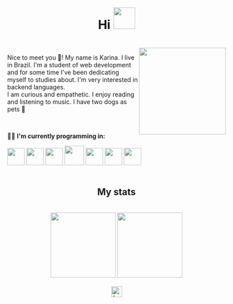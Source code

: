 <h1 align="center"> Hi <img src="https://media.giphy.com/media/w1OBpBd7kJqHrJnJ13/giphy.gif" width="50px"/></h1>
<br>
   <img align="right" src="https://user-images.githubusercontent.com/109771015/206862806-b5092122-a937-4e30-b477-47db84705b0f.gif" width="200px"/>
   <p>Nice to meet you 🙋‍! My name is Karina. I live in Brazil. I'm a student of web development and for some time I've been dedicating myself to studies about. I'm very interested in backend languages.<br> I am curious and empathetic. I enjoy reading and listening to music. I have two dogs as pets 🐾</p>
<br>
<div style="display: inline_block">
   <p>👩‍💻 <strong>I'm currently programming in:</strong></p>
   <img src="https://cdn.jsdelivr.net/gh/devicons/devicon/icons/html5/html5-original.svg" width="40px"/>
   <img src="https://cdn.jsdelivr.net/gh/devicons/devicon/icons/css3/css3-original.svg" width="40px"/>
   <img src="https://cdn.jsdelivr.net/gh/devicons/devicon/icons/javascript/javascript-original.svg" width="40px"/>
   <img src="https://cdn.jsdelivr.net/gh/devicons/devicon/icons/java/java-original.svg" width="45px"/>
   <img src="https://cdn.jsdelivr.net/gh/devicons/devicon/icons/python/python-original.svg" width="40px"/>
   <img src="https://cdn.jsdelivr.net/gh/devicons/devicon/icons/php/php-original.svg" width="40px"/>
   <img src="https://cdn.jsdelivr.net/gh/devicons/devicon/icons/mysql/mysql-original.svg" width="40px"/>
</div>
<br>
<div align="center">
   <h2>My stats</h2>
<br>
   <img height="150em" src="https://github-readme-stats.vercel.app/api?username=kamdn&show_icons=true&bg_color=323232&title_color=ff9900&icon_color=ff9900&text_color=fff&include_all_commits=true&count_private=true" />
   <img height="150em" src="https://github-readme-stats.vercel.app/api/top-langs/?username=kamdn&layout=compact&bg_color=323232&title_color=ff9900&text_color=fff" />
</div>
<br>
<div align="center">
   <a href="https://linkedin.com/in/kamdn" target="_blank"><img src="https://user-images.githubusercontent.com/109771015/215294294-aa6d64ea-6038-4448-b5d3-be91a8998e3a.png" alt="kamdn" width="25px"/></a>
</div>
